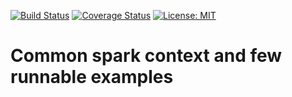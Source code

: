 [![Build Status](https://travis-ci.org/aslepakurov/common-spark-template.svg?branch=master)](https://travis-ci.org/aslepakurov/common-spark-template) [![Coverage Status](https://coveralls.io/repos/github/aslepakurov/common-spark-template/badge.svg?branch=master)](https://coveralls.io/github/aslepakurov/common-spark-template?branch=master)  [![License: MIT](https://img.shields.io/badge/License-MIT-yellow.svg)](https://opensource.org/licenses/MIT)
# Common spark context and few runnable examples
